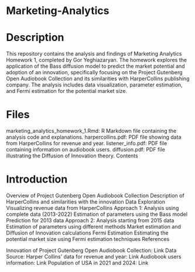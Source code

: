 # Marketing-Analytics

# Description

This repository contains the analysis and findings of Marketing Analytics Homework 1, completed by Gor Yeghiazaryan. The homework explores the application of the Bass diffusion model to predict the market potential and adoption of an innovation, specifically focusing on the Project Gutenberg Open Audiobook Collection and its similarities with HarperCollins publishing company. The analysis includes data visualization, parameter estimation, and Fermi estimation for the potential market size.

# Files

marketing_analytics_homework_1.Rmd: R Markdown file containing the analysis code and explanations.
harpercollins.pdf: PDF file showing data from HarperCollins for revenue and year.
listener_info.pdf: PDF file containing information on audiobook users.
diffusion.pdf: PDF file illustrating the Diffusion of Innovation theory.
Contents

# Introduction
Overview of Project Gutenberg Open Audiobook Collection
Description of HarperCollins and similarities with the innovation
Data Exploration
Visualizing revenue data from HarperCollins
Approach 1: Analysis using complete data (2013-2022)
Estimation of parameters using the Bass model
Prediction for 2013 data
Approach 2: Analysis starting from 2015 data
Estimation of parameters using different methods
Market estimation and Diffusion of Innovation calculations
Fermi Estimation
Estimating the potential market size using Fermi estimation techniques
References

Innovation of Project Gutenberg Open Audiobook Collection: Link
Data Source: Harper Collins' data for revenue and year: Link
Audiobook users information: Link
Population of USA in 2021 and 2024: Link
